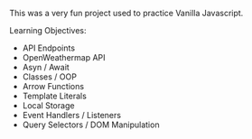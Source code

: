 This was a very fun project used to practice Vanilla Javascript.

Learning Objectives:

- API Endpoints
- OpenWeathermap API
- Asyn / Await
- Classes / OOP
- Arrow Functions
- Template Literals
- Local Storage
- Event Handlers / Listeners
- Query Selectors / DOM Manipulation
